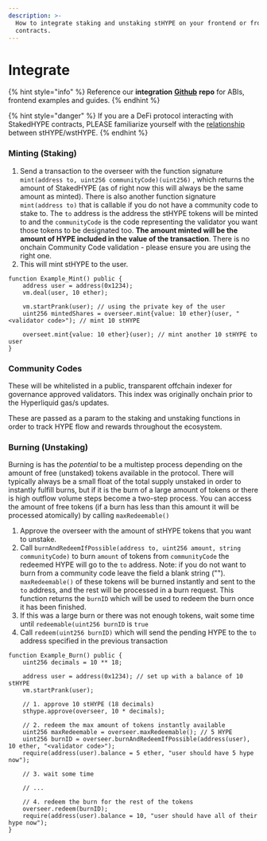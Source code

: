 ```yaml
---
description: >-
  How to integrate staking and unstaking stHYPE on your frontend or from smart
  contracts.
---
```


# Integrate

{% hint style="info" %}
Reference our **integration** [**Github**](https://github.com/thunderhead-labs/sthype-docs) **repo** for ABIs, frontend examples and guides.
{% endhint %}

{% hint style="danger" %}
If you are a DeFi protocol interacting with StakedHYPE contracts, PLEASE familiarize yourself with the [relationship](wsthype.md) between stHYPE/wstHYPE.&#x20;
{% endhint %}

### Minting (Staking)

1. Send a transaction to  the overseer with the function signature `mint(address to, uint256 communityCode)(uint256)` , which returns the amount of StakedHYPE (as of right now this will always be the same amount as minted). There is also another function signature `mint(address to)` that is callable if you do not have a community code to stake to. The `to` address is the address the stHYPE tokens will be minted to and the `communityCode` is the code representing the validator you want those tokens to be designated too. **The amount minted will be the amount of HYPE included in the value of the transaction**. There is no onchain Community Code validation - please ensure you are using the right one.&#x20;
2. This will mint stHYPE to the user.

```solidity
function Example_Mint() public {
    address user = address(0x1234);
    vm.deal(user, 10 ether);

    vm.startPrank(user); // using the private key of the user
    uint256 mintedShares = overseer.mint{value: 10 ether}(user, "<validator code>"); // mint 10 stHYPE
    
    overseet.mint{value: 10 ether}(user); // mint another 10 stHYPE to user
}
```

### Community Codes

These will be whitelisted in a public, transparent offchain indexer for governance approved validators. This index was originally onchain prior to the Hyperliquid gas/s updates.&#x20;

These are passed as a param to the staking and unstaking functions in order to track HYPE flow and rewards throughout the ecosystem.

### Burning (Unstaking)

Burning is has the _potential_ to be a multistep process depending on the amount of free (unstaked) tokens available in the protocol. There will typically always be a small float of the total supply unstaked in order to instantly fulfill burns, but if it is the burn of a large amount of tokens or there is high outflow volume steps become a two-step process. You can access the amount of free tokens (if a burn has less than this amount it will be processed atomically) by calling `maxRedeemable()`

1. Approve the overseer with the amount of stHYPE tokens that you want to unstake.
2. Call `burnAndRedeemIfPossible(address to, uint256 amount, string communityCode)` to burn `amount` of tokens from `communityCode` the redeemed HYPE will go to the `to` address. Note: if you do not want to burn from a community code leave the field a blank string (""). `maxRedeemable()` of these tokens will be burned instantly and sent to the `to` address, and the rest will be processed in a burn request. This function returns the `burnID` which will be used to redeem the burn once it has been finished.
3. If this was a large burn or there was not enough tokens, wait some time until `redeemable(uint256 burnID` is `true`
4. Call `redeem(uint256 burnID)` which will send the pending HYPE to the `to` address specified in the previous transaction

```solidity
function Example_Burn() public {
    uint256 decimals = 10 ** 18;

    address user = address(0x1234); // set up with a balance of 10 stHYPE
    vm.startPrank(user);
    
    // 1. approve 10 stHYPE (18 decimals)
    sthype.approve(overseer, 10 * decimals); 

    // 2. redeem the max amount of tokens instantly available
    uint256 maxRedeemable = overseer.maxRedeemable(); // 5 HYPE
    uint256 burnID = overseer.burnAndRedeemIfPossible(address(user), 10 ether, "<validator code>");
    require(address(user).balance = 5 ether, "user should have 5 hype now");
    
    // 3. wait some time
    
    // ...
    
    // 4. redeem the burn for the rest of the tokens
    overseer.redeem(burnID);
    require(address(user).balance = 10, "user should have all of their hype now");
}
```
